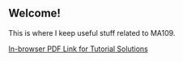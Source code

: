 ## Welcome!

This is where I keep useful stuff related to MA109.


[In-browser PDF Link for Tutorial Solutions](https://ishankapnadak.github.io/MA205/tut-solutions.pdf)
